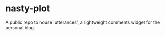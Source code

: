 # nasty-plot
A public repo to house 'utterances', a lightweight comments widget for the personal blog.
